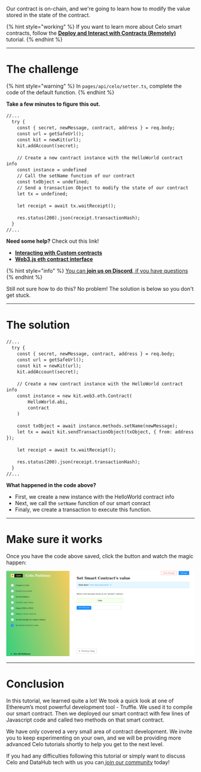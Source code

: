 Our contract is on-chain, and we're going to learn how to modify the value stored in the state of the contract. 

{% hint style="working" %}
If you want to learn more about Celo smart contracts, follow the [**Deploy and Interact with Contracts (Remotely)**](https://learn.figment.io/tutorials/hello-contracts) tutorial.
{% endhint %}

----------------------------------

# The challenge

{% hint style="warning" %}
In `pages/api/celo/setter.ts`, complete the code of the default function. 
{% endhint %}

**Take a few minutes to figure this out.**

```tsx
//...
  try {
    const { secret, newMessage, contract, address } = req.body;
    const url = getSafeUrl();
    const kit = newKit(url);
    kit.addAccount(secret);

    // Create a new contract instance with the HelloWorld contract info
    const instance = undefined
    // Call the setName function of our contract
    const txObject = undefined;
    // Send a transaction Object to modify the state of our contract
    let tx = undefined;

    let receipt = await tx.waitReceipt();

    res.status(200).json(receipt.transactionHash);
  }
//...
```

**Need some help?** Check out this link!
* [**Interacting with Custom contracts**](https://docs.celo.org/developer-guide/contractkit/usage#interacting-with-custom-contracts)  
* [**Web3.js eth contract interface**](https://web3js.readthedocs.io/en/v1.4.0/web3-eth-contract.html)  

{% hint style="info" %}
[You can **join us on Discord**, if you have questions](https://discord.gg/fszyM7K)
{% endhint %}

Still not sure how to do this? No problem! The solution is below so you don't get stuck.

----------------------------------

# The solution

```tsx
//...
  try {
    const { secret, newMessage, contract, address } = req.body;
    const url = getSafeUrl();
    const kit = newKit(url);
    kit.addAccount(secret);

    // Create a new contract instance with the HelloWorld contract info
    const instance = new kit.web3.eth.Contract(
        HelloWorld.abi, 
        contract
    )

    const txObject = await instance.methods.setName(newMessage);
    let tx = await kit.sendTransactionObject(txObject, { from: address });

    let receipt = await tx.waitReceipt();

    res.status(200).json(receipt.transactionHash);
  }
//...
```

**What happened in the code above?**
* First, we create a new instance with the HelloWorld contract info
* Next, we call the `setName` function of our smart conract
* Finaly, we create a transaction to execute this function.

----------------------------------

# Make sure it works

Once you have the code above saved, click the button and watch the magic happen:

![](../../../.gitbook/assets/pathways/celo/celo-setter.gif)

----------------------------------

# Conclusion

In this tutorial, we learned quite a lot! We took a quick look at one of Ethereum’s most powerful development tool - Truffle. We used it to compile our smart contract. Then we deployed our smart contract with few lines of Javascript code and called two methods on that smart contract.

We have only covered a very small area of contract development. We invite you to keep experimenting on your own, and we will be providing more advanced Celo tutorials shortly to help you get to the next level.

If you had any difficulties following this tutorial or simply want to discuss Celo and DataHub tech with us you can[ join our community](https://discord.gg/Chhuv5zHy3) today!